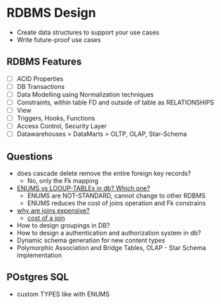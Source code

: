 # RDBMS Design

- Create data structures to support your use cases
- Write future-proof use cases

## RDBMS Features

- [ ] ACID Properties
- [ ] DB Transactions
- [ ] Data Modelling using Normalization techniques
- [ ] Constraints, within table FD and outside of table as RELATIONSHIPS
- [ ] View
- [ ] Triggers, Hooks, Functions
- [ ] Access Control, Security Layer
- [ ] Datawarehouses > DataMarts > OLTP, OLAP, Star-Schema

## Questions

- does cascade delete remove the entire foreign key records?
  - No, only the Fk mapping
- [ENUMS vs LOOUP-TABLEs in db? Which one?](https://stackoverflow.com/questions/4293476/sql-advantages-of-an-enum-vs-a-one-to-many-relationship)
  - ENUMS are NOT-STANDARD, cannot change to other RDBMS
  - ENUMS reduces the cost of joins operation and Fk constrains
- [why are joins expensive?](https://stackoverflow.com/questions/173726/when-and-why-are-database-joins-expensive)
  - [cost of a join](https://www.brianlikespostgres.com/cost-of-a-join.html)
- How to design groupings in DB?
- How to design a authentication and authorization system in db?
- Dynamic schema generation for new content types
- Polymorphic Association and Bridge Tables, OLAP - Star Schema implementation

## POstgres SQL

- custom TYPES like with ENUMS
